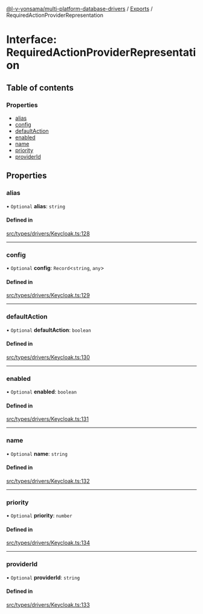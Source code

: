 [@l-v-yonsama/multi-platform-database-drivers](../README.md) / [Exports](../modules.md) / RequiredActionProviderRepresentation

# Interface: RequiredActionProviderRepresentation

## Table of contents

### Properties

- [alias](RequiredActionProviderRepresentation.md#alias)
- [config](RequiredActionProviderRepresentation.md#config)
- [defaultAction](RequiredActionProviderRepresentation.md#defaultaction)
- [enabled](RequiredActionProviderRepresentation.md#enabled)
- [name](RequiredActionProviderRepresentation.md#name)
- [priority](RequiredActionProviderRepresentation.md#priority)
- [providerId](RequiredActionProviderRepresentation.md#providerid)

## Properties

### alias

• `Optional` **alias**: `string`

#### Defined in

[src/types/drivers/Keycloak.ts:128](https://github.com/l-v-yonsama/db-drivers/blob/003f723271cc76da07f7a1a0c13a54a9eab2ac73/src/types/drivers/Keycloak.ts#L128)

___

### config

• `Optional` **config**: `Record`\<`string`, `any`\>

#### Defined in

[src/types/drivers/Keycloak.ts:129](https://github.com/l-v-yonsama/db-drivers/blob/003f723271cc76da07f7a1a0c13a54a9eab2ac73/src/types/drivers/Keycloak.ts#L129)

___

### defaultAction

• `Optional` **defaultAction**: `boolean`

#### Defined in

[src/types/drivers/Keycloak.ts:130](https://github.com/l-v-yonsama/db-drivers/blob/003f723271cc76da07f7a1a0c13a54a9eab2ac73/src/types/drivers/Keycloak.ts#L130)

___

### enabled

• `Optional` **enabled**: `boolean`

#### Defined in

[src/types/drivers/Keycloak.ts:131](https://github.com/l-v-yonsama/db-drivers/blob/003f723271cc76da07f7a1a0c13a54a9eab2ac73/src/types/drivers/Keycloak.ts#L131)

___

### name

• `Optional` **name**: `string`

#### Defined in

[src/types/drivers/Keycloak.ts:132](https://github.com/l-v-yonsama/db-drivers/blob/003f723271cc76da07f7a1a0c13a54a9eab2ac73/src/types/drivers/Keycloak.ts#L132)

___

### priority

• `Optional` **priority**: `number`

#### Defined in

[src/types/drivers/Keycloak.ts:134](https://github.com/l-v-yonsama/db-drivers/blob/003f723271cc76da07f7a1a0c13a54a9eab2ac73/src/types/drivers/Keycloak.ts#L134)

___

### providerId

• `Optional` **providerId**: `string`

#### Defined in

[src/types/drivers/Keycloak.ts:133](https://github.com/l-v-yonsama/db-drivers/blob/003f723271cc76da07f7a1a0c13a54a9eab2ac73/src/types/drivers/Keycloak.ts#L133)
